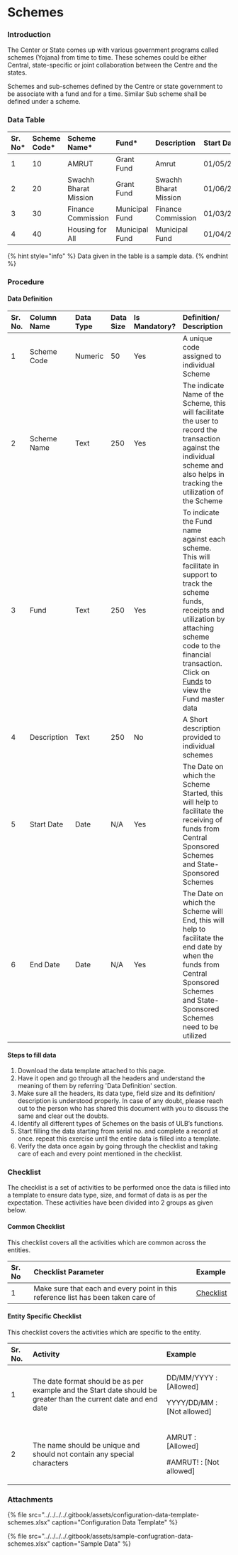 # Schemes

### Introduction

The Center or State comes up with various government programs called schemes \(Yojana\) from time to time. These schemes could be either Central, state-specific or joint collaboration between the Centre and the states.

Schemes and sub-schemes defined by the Centre or state government to be associate with a fund and for a time. Similar Sub scheme shall be defined under a scheme.

### Data Table

| Sr. No\* | Scheme Code\* | Scheme Name\* | Fund\* | Description | Start Date\* | End Date\* |
| :--- | :--- | :--- | :--- | :--- | :--- | :--- |
| 1 | 10 | AMRUT | Grant Fund | Amrut | 01/05/2018 | 01/06/2021 |
| 2 | 20 | Swachh Bharat Mission | Grant Fund | Swachh Bharat Mission | 01/06/2017 | 01/07/2020 |
| 3 | 30 | Finance Commission | Municipal Fund | Finance Commission | 01/03/2016 | 30/04/2019 |
| 4 | 40 | Housing for All | Municipal Fund | Municipal Fund | 01/04/2016 | 31/03/2021 |

{% hint style="info" %}
Data given in the table is a sample data.
{% endhint %}

### Procedure

#### Data Definition

| Sr. No. | Column Name | Data Type | Data Size | Is Mandatory? | Definition/ Description |
| :--- | :--- | :--- | :--- | :--- | :--- |
| 1 | Scheme Code | Numeric | 50 | Yes | A unique code assigned to individual Scheme |
| 2 | Scheme Name | Text | 250 | Yes | The indicate Name of the Scheme, this will facilitate the user to record the transaction against the individual scheme and also helps in tracking the utilization of the Scheme |
| 3 | Fund | Text | 250 | Yes | To indicate the Fund name against each scheme. This will facilitate in support to track the scheme funds, receipts and utilization by attaching scheme code to the financial transaction. Click on[ Funds](funds.md) to view the Fund master data |
| 4 | Description | Text | 250 | No | A Short description provided to individual schemes |
| 5 | Start Date | Date | N/A | Yes | The Date on which the Scheme Started, this will help to facilitate the receiving of funds from Central Sponsored Schemes and State-Sponsored Schemes |
| 6 | End Date | Date | N/A | Yes | The Date on which the Scheme will End, this will help to facilitate the end date by when the funds from Central Sponsored Schemes and State-Sponsored Schemes need to be utilized |

#### Steps to fill data

1. Download the data template attached to this page.
2. Have it open and go through all the headers and understand the meaning of them by referring 'Data Definition' section.
3. Make sure all the headers, its data type, field size and its definition/ description is understood properly. In case of any doubt, please reach out to the person who has shared this document with you to discuss the same and clear out the doubts.
4. Identify all different types of Schemes on the basis of ULB’s functions.
5. Start filling the data starting from serial no. and complete a record at once. repeat this exercise until the entire data is filled into a template.
6. Verify the data once again by going through the checklist and taking care of each and every point mentioned in the checklist.

### Checklist

The checklist is a set of activities to be performed once the data is filled into a template to ensure data type, size, and format of data is as per the expectation. These activities have been divided into 2 groups as given below.

#### Common Checklist

This checklist covers all the activities which are common across the entities.

| Sr. No | Checklist Parameter | Example |
| :--- | :--- | :--- |
| 1 | Make sure that each and every point in this reference list has been taken care of | [Checklist](https://digit-discuss.atlassian.net/wiki/spaces/DO/pages/502203140/Checklist) |

#### Entity Specific Checklist

This checklist covers the activities which are specific to the entity.

<table>
  <thead>
    <tr>
      <th style="text-align:left">Sr. No.</th>
      <th style="text-align:left">Activity</th>
      <th style="text-align:left">Example</th>
    </tr>
  </thead>
  <tbody>
    <tr>
      <td style="text-align:left">1</td>
      <td style="text-align:left">The date format should be as per example and the Start date should be
        greater than the current date and end date</td>
      <td style="text-align:left">
        <p>DD/MM/YYYY : [Allowed]</p>
        <p>YYYY/DD/MM : [Not allowed]</p>
      </td>
    </tr>
    <tr>
      <td style="text-align:left">2</td>
      <td style="text-align:left">The name should be unique and should not contain any special characters</td>
      <td
      style="text-align:left">
        <p>AMRUT : [Allowed]</p>
        <p>#AMRUT! : [Not allowed]</p>
        </td>
    </tr>
  </tbody>
</table>

### Attachments

{% file src="../../../../.gitbook/assets/configuration-data-template-schemes.xlsx" caption="Configuration Data Template" %}

{% file src="../../../../.gitbook/assets/sample-confugration-data-schemes.xlsx" caption="Sample Data" %}



